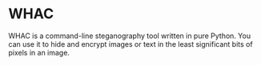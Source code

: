 # WHAC
WHAC is a command-line steganography tool written in pure Python. You can use it to hide and encrypt images or text in the least significant bits of pixels in an image.
